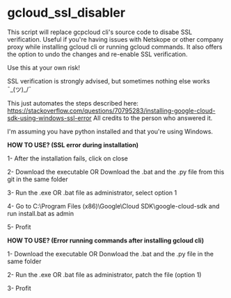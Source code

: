 # gcloud_ssl_disabler

This script will replace gcpcloud cli's source code to disabe SSL verification. Useful if you're having issues with Netskope or other company proxy while installing gcloud cli or running gcloud commands. It also offers the option to undo the changes and re-enable SSL verification.

Use this at your own risk!

SSL verification is strongly advised, but sometimes nothing else works ¯\_(ツ)_/¯

This just automates the steps described here: https://stackoverflow.com/questions/70795283/installing-google-cloud-sdk-using-windows-ssl-error
All credits to the person who answered it.

I'm assuming you have python installed and that you're using Windows.


**HOW TO USE? (SSL error during installation)**

1- After the installation fails, click on close

2- Download the executable OR Download the .bat and the .py file from this git in the same folder

3- Run the .exe OR .bat file as administrator, select option 1

4- Go to C:\Program Files (x86)\Google\Cloud SDK\google-cloud-sdk and run install.bat as admin

5- Profit


**HOW TO USE? (Error running commands after installing gcloud cli)**

1- Download the executable OR Donwload the .bat and the .py file in the same folder

2- Run the .exe OR .bat file as administrator, patch the file (option 1)

3- Profit
